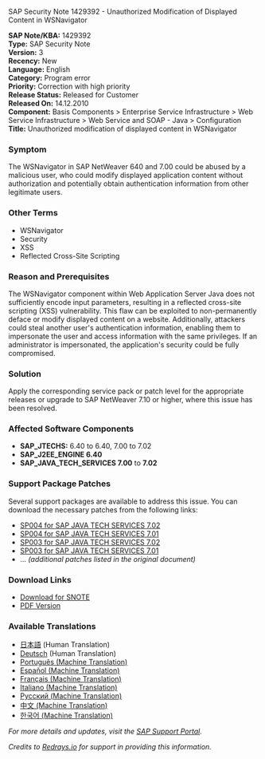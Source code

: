 SAP Security Note 1429392 - Unauthorized Modification of Displayed Content in WSNavigator

**SAP Note/KBA:** 1429392  
**Type:** SAP Security Note  
**Version:** 3  
**Recency:** New  
**Language:** English  
**Category:** Program error  
**Priority:** Correction with high priority  
**Release Status:** Released for Customer  
**Released On:** 14.12.2010  
**Component:** Basis Components > Enterprise Service Infrastructure > Web Service Infrastructure > Web Service and SOAP - Java > Configuration  
**Title:** Unauthorized modification of displayed content in WSNavigator

### Symptom
The WSNavigator in SAP NetWeaver 640 and 7.00 could be abused by a malicious user, who could modify displayed application content without authorization and potentially obtain authentication information from other legitimate users.

### Other Terms
- WSNavigator
- Security
- XSS
- Reflected Cross-Site Scripting

### Reason and Prerequisites
The WSNavigator component within Web Application Server Java does not sufficiently encode input parameters, resulting in a reflected cross-site scripting (XSS) vulnerability. This flaw can be exploited to non-permanently deface or modify displayed content on a website. Additionally, attackers could steal another user's authentication information, enabling them to impersonate the user and access information with the same privileges. If an administrator is impersonated, the application's security could be fully compromised.

### Solution
Apply the corresponding service pack or patch level for the appropriate releases or upgrade to SAP NetWeaver 7.10 or higher, where this issue has been resolved.

### Affected Software Components
- **SAP_JTECHS:** 6.40 to 6.40, 7.00 to 7.02
- **SAP_J2EE_ENGINE 6.40**
- **SAP_JAVA_TECH_SERVICES 7.00** to **7.02**

### Support Package Patches
Several support packages are available to address this issue. You can download the necessary patches from the following links:
- [SP004 for SAP JAVA TECH SERVICES 7.02](https://userapps.support.sap.com/sap/support/swdc/notes?cvnr=01200615320200012532&support_package=SP004&patch_level=000000)
- [SP004 for SAP JAVA TECH SERVICES 7.01](https://userapps.support.sap.com/sap/support/swdc/notes?cvnr=01200615320200010811&support_package=SP004&patch_level=000015)
- [SP003 for SAP JAVA TECH SERVICES 7.02](https://userapps.support.sap.com/sap/support/swdc/notes?cvnr=01200615320200012532&support_package=SP003&patch_level=000001)
- [SP003 for SAP JAVA TECH SERVICES 7.01](https://userapps.support.sap.com/sap/support/swdc/notes?cvnr=01200615320200010811&support_package=SP003&patch_level=000013)
- ... *(additional patches listed in the original document)*

### Download Links
- [Download for SNOTE](https://notesdownloads.sap.com/note/0040000016960892017)
- [PDF Version](https://me.sap.com/sap/support/sfm/notes/print/0001429392?language=en-US&token=6AF35C836AB707F731B4FB2814EAE437)

### Available Translations
- [日本語](https://me.sap.com/notes/0001429392/J) (Human Translation)
- [Deutsch](https://me.sap.com/notes/0001429392/D) (Human Translation)
- [Português (Machine Translation)](https://me.sap.com/notes/0001429392/P)
- [Español (Machine Translation)](https://me.sap.com/notes/0001429392/S)
- [Français (Machine Translation)](https://me.sap.com/notes/0001429392/F)
- [Italiano (Machine Translation)](https://me.sap.com/notes/0001429392/I)
- [Русский (Machine Translation)](https://me.sap.com/notes/0001429392/R)
- [中文 (Machine Translation)](https://me.sap.com/notes/0001429392/1)
- [한국어 (Machine Translation)](https://me.sap.com/notes/0001429392/3)

_For more details and updates, visit the [SAP Support Portal](https://me.sap.com/)._

*Credits to [Redrays.io](https://redrays.io) for support in providing this information.*